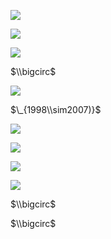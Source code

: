 ![](https://www.nta.go.jp/tmp/efb60ffb-a5b5-4cb1-8f91-9674c2c8d976/images/f556bfb67139e6a9f3919e8bde1ad451bf598bf9d0cca4afc494fdc381a2f896.jpg)

![](https://www.nta.go.jp/tmp/efb60ffb-a5b5-4cb1-8f91-9674c2c8d976/images/644cfd5c66fb3b740d6bd19ec0bd5ee92a46759311b83a94df47174a07fd03e2.jpg)

![](https://www.nta.go.jp/tmp/efb60ffb-a5b5-4cb1-8f91-9674c2c8d976/images/e3e80226fd1216d416b80aea2cdd228037f3d400c232c275ee6a4974be6d1871.jpg)

$\\bigcirc$

![](https://www.nta.go.jp/tmp/efb60ffb-a5b5-4cb1-8f91-9674c2c8d976/images/4e15277cce6a5fb8425c95425f8c68ad0a7c50b1accc8876a82659e02b65af77.jpg)

$\_{1998\\sim2007)}$

![](https://www.nta.go.jp/tmp/efb60ffb-a5b5-4cb1-8f91-9674c2c8d976/images/5018ae8b7286588138c9ca0d832721a340bb294c17c29d98f896cc64b08e293b.jpg)

![](https://www.nta.go.jp/tmp/efb60ffb-a5b5-4cb1-8f91-9674c2c8d976/images/9793e1d91ae3e07b29ba15e0fa946bf74d1d9a0da894a9826c0702ecce743db3.jpg)

![](https://www.nta.go.jp/tmp/efb60ffb-a5b5-4cb1-8f91-9674c2c8d976/images/d494b50f45dec23e11e1dfe2c0deec0f0dfe45337baf05fdbc32e4a54763e231.jpg)

![](https://www.nta.go.jp/tmp/efb60ffb-a5b5-4cb1-8f91-9674c2c8d976/images/f9d6721026d490c48b10cd83d9bab648dd86de639190248631a268bac27fb74b.jpg)

$\\bigcirc$

$\\bigcirc$